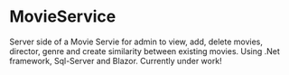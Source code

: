 # MovieService

Server side of a Movie Servie for admin to view, add, delete movies, director, genre and create similarity between existing movies. Using .Net framework, Sql-Server and Blazor. 
Currently under work!
